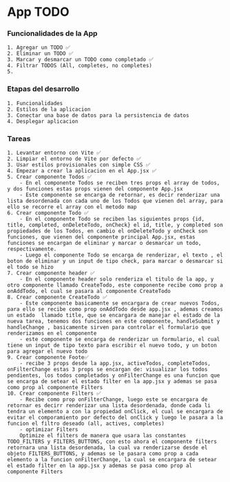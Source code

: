 
# App TODO 

### Funcionalidades de la App

    1. Agregar un TODO ✅
    2. Eliminar un TODO ✅
    3. Marcar y desmarcar un TODO como completado ✅
    4. Filtrar TODOS (All, completes, no completes)
    5. 

### Etapas del desarrollo
    1. Funcionalidades
    2. Estilos de la aplicacion
    3. Conectar una base de datos para la persistencia de datos
    4. Desplegar aplicacion

### Tareas 
    1. Levantar entorno con Vite ✅ 
    2. Limpiar el entorno de Vite por defecto ✅
    3. Usar estilos provisionales con simple CSS ✅
    4. Empezar a crear la aplicacion en el App.jsx ✅
    5. Crear componente Todos ✅
        - En el componente Todos se reciben tres props el array de todos, y dos funciones estas props vienen del componente App.jsx
        - Este componente se encarga de retornar, es decir renderizar una lista desordenada con cada uno de los Todos que vienen del array, para ello se recorre el array con el metodo map
    6. Crear componente Todo ✅
        - En el componente Todo se reciben las siguientes props {id, title, completed, onDeleteTodo, onCheck} el id, title, y completed son propiedades de los Todos, en cambio el onDeleteTodo y onCheck son funciones, que vienen del componente principal App.jsx, estas funciones se encargan de eliminar y marcar o desmarcar un todo, respectivamente.
        - Luego el componente Todo se encarga de renderizar, el texto , el boton de eliminar y un input de tipo check, para marcar o desmarcar si el todo se hizo
    7. Crear componente header ✅
        - En el componente header solo renderiza el titulo de la app, y otro componente llamado CreateTodo, este componente recibe como prop a onAddTodo, el cual se pasara al componente CreateTodo
    8. Crear componente CreateTodo ✅
        - Este componente basicamente se encargara de crear nuevos Todos, para ello se recibe como prop onAddTodo desde app.jsx , ademas creamos un estado  llamado title, que se encargara de manejar el estado de la nueva tarea, tenemos dos funciones en este componente, handleSubmit y handleChange , basicamente sirven para controlar el formulario que renderizamos en el componente
        - este componente se encarga de renderizar un formulario, el cual tiene un input de tipo texto para escribir el nuevo todo, y un boton para agregar el nuevo todo
    9. Crear componente Foote✅
        - recibe 3 props desde la app.jsx, activeTodos, completeTodos, onFilterChange estas 3 props se encargan de: visualizar los todos pendientes, los todos completados y onFilterChange es una funcion que se encarga de setear el estado filter en la app.jsx y ademas se pasa como prop al componente Filters
    10. Crear componente Filters ✅
        - Recibe como prop onFilterChange, luego este se encargara de retornar es decirr renderizar una lista desordenada, donde cada li tendra un elemento a con la propiedad onClick, el cual se encargara de evitar el comporamiento por defecto del onClick y luego le pasara a la funcion el filtro deseado (all, actives, completes)
        - optimizar Filters
        Optimize el filters de manera que usara las constantes TODO_FILTERS y FILTERS_BUTTONS, con esto ahora el componente filters retornara una lista desordenada, la cual va renderizarse desde el objeto FILTERS_BUTTONS, y ademas se le pasara como prop a cada elemento a la funcion onFilterChange, la cual se encargara de setear el estado filter en la app.jsx y ademas se pasa como prop al componente Filters

